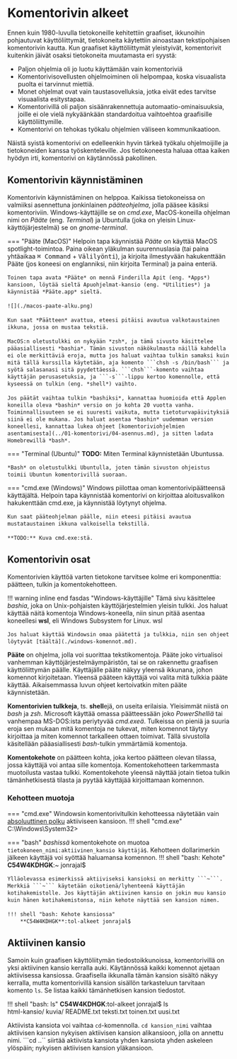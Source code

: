 # Komentorivin alkeet

Ennen kuin 1980-luvulla tietokoneille kehitettiin graafiset, ikkunoihin pohjautuvat käyttöliittymät, tietokoneita käytettiin ainoastaan tekstipohjaisen komentorivin kautta. Kun graafiset käyttöliittymät yleistyivät, komentorivit kuitenkin jäivät osaksi tietokoneita muutamasta eri syystä:

 - Paljon ohjelmia oli jo luotu käyttämään vain komentoriviä
 - Komentorivisovellusten ohjelmoiminen oli helpompaa, koska visuaalista puolta ei tarvinnut miettiä.
 - Monet ohjelmat ovat vain taustasovelluksia, jotka eivät edes tarvitse visuaalista esitystapaa.
 - Komentorivillä oli paljon sisäänrakennettuja automaatio-ominaisuuksia, joille ei ole vielä nykyäänkään standardoitua vaihtoehtoa graafisille käyttöliittymille.
 - Komentorivi on tehokas työkalu ohjelmien väliseen kommunikaatioon. 

Näistä syistä komentorivi on edelleenkin hyvin tärkeä työkalu ohjelmoijille ja tietokoneiden kanssa työskenteleville. Jos tietokoneesta haluaa ottaa kaiken hyödyn irti, komentorivi on käytännössä pakollinen.

## Komentorivin käynnistäminen

Komentorivin käynnistäminen on helppoa. Kaikissa tietokoneissa on valmiiksi asennettuna jonkinlainen *pääteohjelma*, jolla pääsee käsiksi komentoriviin. Windows-käyttäjille se on *cmd.exe*, MacOS-koneilla ohjelman nimi on *Pääte* (eng. *Terminal*) ja Ubuntulla (joka on yleisin Linux-käyttöjärjestelmä) se on *gnome-terminal*. 

=== "Pääte (MacOS)"
    Helpoin tapa käynnistää *Pääte* on käyttää MacOS spotlight-toimintoa. Paina oikean yläkulman suurennuslasia (tai paina yhtäaikaa <kbd>⌘ Command</kbd> + <kbd> Välilyönti</kbd>), ja kirjoita ilmestyvään hakukenttään Pääte (jos koneesi on englanniksi, niin kirjoita Terminal) ja paina enteriä.

    Toinen tapa avata *Pääte* on mennä Finderilla Apit (eng. *Apps*) kansioon, löytää sieltä Apuohjelmat-kansio (eng. *Utilities*) ja käynnistää *Pääte.app* sieltä.

    ![](./macos-paate-alku.png)

    Kun saat *Päätteen* avattua, eteesi pitäisi avautua valkotaustainen ikkuna, jossa on mustaa tekstiä. 

    MacOS:n oletustulkki on nykyään *zsh*, ja tämä sivusto käsittelee pääasiallisesti *bashia*. Tämän sivuston näkökulmasta näillä kahdella ei ole merkittäviä eroja, mutta jos haluat vaihtaa tulkin samaksi kuin mitä tällä kurssilla käytetään, aja komento ```chsh -s /bin/bash``` ja syötä salasanasi sitä pyydettäessä. ```chsh```-komento vaihtaa käyttäjän perusasetuksia, ja ```-s```-lippu kertoo komennolle, että kyseessä on tulkin (eng. *shell*) vaihto.

    Jos päätät vaihtaa tulkin *bashiksi*, kannattaa huomioida että Applen koneilla oleva *bashin* versio on jo kohta 20 vuotta vanha. Toiminnallisuuteen se ei suuresti vaikuta, mutta tietoturvapäivityksiä siinä ei ole mukana. Jos haluat asentaa *bashin* uudemman version koneellesi, kannattaa lukea ohjeet [komentoriviohjelmien asentamisesta](../01-komentorivi/04-asennus.md), ja sitten ladata Homebrewillä *bash*.

=== "Terminal (Ubuntu)"
    **TODO:** Miten Terminal käynnistetään Ubuntussa.

    *Bash* on oletustulkki Ubuntulla, joten tämän sivuston ohjeistus toimii Ubuntun komentorivillä suoraan.


=== "cmd.exe (Windows)"
    Windows piilottaa oman komentorivipäätteensä käyttäjältä. Helpoin tapa käynnistää komentorivi on kirjoittaa aloitusvalikon hakukenttään cmd.exe, ja käynnistää löytynyt ohjelma. 

    Kun saat pääteohjelman päälle, niin eteesi pitäisi avautua mustataustainen ikkuna valkoisella tekstillä.

    **TODO:** Kuva cmd.exe:stä.



## Komentorivin osat

Komentorivien käyttöä varten tietokone tarvitsee kolme eri komponenttia: päätteen, tulkin ja komentokehotteen.

!!! warning inline end fasdas "Windows-käyttäjille"
    Tämä sivu käsittelee *bashia*, joka on Unix-pohjaisten käyttöjärjestelmien yleisin tulkki. Jos haluat käyttää näitä komentoja Windows-koneella, niin sinun pitää asentaa koneellesi **wsl**, eli Windows Subsystem for Linux. wsl
    
    Jos haluat käyttää Windowsin omaa päätettä ja tulkkia, niin sen ohjeet löytyvät [täältä](./windows-komennot.md).

**Pääte** on ohjelma, jolla voi suorittaa tekstikomentoja. Pääte joko virtualisoi vanhemman käyttöjärjestelmäympäristön, tai se on rakennettu graafisen käyttöliittymän päälle. Käyttäjälle pääte näkyy yleensä ikkunana, johon komennot kirjoitetaan. Yleensä pääteen käyttäjä voi valita mitä tulkkia pääte käyttää. Aikaisemmassa luvun ohjeet kertoivatkin miten pääte käynnistetään.


**Komentorivien tulkkeja**, ts. **shell**ejä, on useita erilaisia. Yleisimmät niistä on *bash* ja *zsh*. Microsoft käyttää omassa päätteessään joko *PowerShelliä* tai vanhempaa MS-DOS:ista periytyvää *cmd.exeä*. Tulkeissa on pieniä ja suuria eroja sen mukaan mitä komentoja ne tukevat, miten komennot täytyy kirjoittaa ja miten komennot tarkalleen ottaen toimivat. Tällä sivustolla käsitellään pääasiallisesti *bash*-tulkin ymmärtämiä komentoja.

**Komentokehote** on päätteen kohta, joka kertoo päätteen olevan tilassa, jossa käyttäjä voi antaa sille komentoja. Komentokehotteen tarkemmasta muotoilusta vastaa tulkki. Komentokehote yleensä näyttää jotain tietoa tulkin tämänhetkisestä tilasta ja pyytää käyttäjää kirjoittamaan komennon.

### Kehotteen muotoja

=== "cmd.exe"
    Windowsin komentorivitulkin kehotteessa näytetään vain [absoluuttinen polku](../00-intro/01-tiedostot.md#taysi-eli-absoluuttinen-polku) aktiiviseen kansioon.
    !!! shell "cmd.exe"
        C:\Windows\System32>
    
=== "bash"
    *bashissä* komentokehote on muotoa ```tietokoneen_nimi:aktiivinen_kansio käyttäjä$```. Kehotteen dollarimerkin jälkeen käyttäjä voi syöttää haluamansa komennon.
    !!! shell "bash: Kehote"
        **C54W4KDHGK**:~ jonrajal$ 

    Ylläolevassa esimerkissä aktiiviseksi kansioksi on merkitty ```~```. Merkkiä ```~``` käytetään oikotienä/lyhenteenä käyttäjän kotihakemistolle. Jos käyttäjän aktiivinen kansio on jokin muu kansio kuin hänen kotihakemistonsa, niin kehote näyttää sen kansion nimen.

    !!! shell "bash: Kehote kansiossa"
        **C54W4KDHGK**:tol-alkeet jonrajal$


## Aktiivinen kansio

Samoin kuin graafisen käyttöliitymän tiedostoikkunoissa, komentorivillä on yksi aktiivinen kansio kerralla auki. Käytännössä kaikki komennot ajetaan aktiivisessa kansiossa. Graafisella ikkunalla tämän kansion sisältö näkyy kerralla, mutta komentorivillä kansion sisällön tarkasteluun tarvitaan komento ```ls```. Se listaa kaikki tämänhetkisen kansion tiedostot.

!!! shell "bash: ls"
    **C54W4KDHGK**:tol-alkeet jonrajal$ <pop>ls</pop><br>
    <span class="bash-table-element bash-purple">html-kansio/</span>
    <span class="bash-table-element bash-purple">kuvia/</span>
    <span class="bash-table-element">README.txt</span>
    <span class="bash-table-element">teksti.txt</span>
    <span class="bash-table-element">toinen.txt</span>
    <span class="bash-table-element">uusi.txt</span>

Aktiivista kansiota voi vaihtaa ```cd```-komennolla. ```cd kansion_nimi``` vaihtaa aktiivisen kansion nykyisen aktiivisen kansion alikansioon, jolla on annettu nimi. ```cd ..`` siirtää aktiivista kansiota yhden kansiota yhden askeleen ylöspäin; nykyisen aktiivisen kansion yläkansioon.

